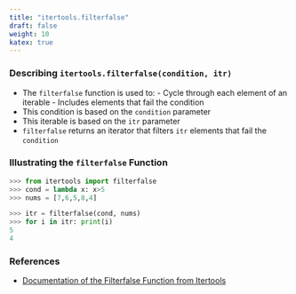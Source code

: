 ```yaml
---
title: "itertools.filterfalse"
draft: false
weight: 10
katex: true
---
```


### Describing `itertools.filterfalse(condition, itr)`
- The `filterfalse` function is used to:
        - Cycle through each element of an iterable
        - Includes elements that fail the condition
- This condition is based on the `condition` parameter
- This iterable is based on the `itr` parameter
- `filterfalse` returns an iterator that filters `itr` elements that fail the `condition`

### Illustrating the `filterfalse` Function

```python
>>> from itertools import filterfalse
>>> cond = lambda x: x>5
>>> nums = [7,6,5,8,4]

>>> itr = filterfalse(cond, nums)
>>> for i in itr: print(i)
5
4
```

### References
- [Documentation of the Filterfalse Function from Itertools](https://docs.python.org/3/library/itertools.html#itertools.filterfalse)
